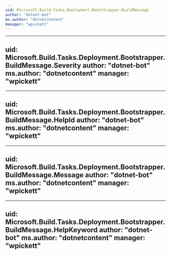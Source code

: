 ```yaml
---
uid: Microsoft.Build.Tasks.Deployment.Bootstrapper.BuildMessage
author: "dotnet-bot"
ms.author: "dotnetcontent"
manager: "wpickett"
---
```


---
uid: Microsoft.Build.Tasks.Deployment.Bootstrapper.BuildMessage.Severity
author: "dotnet-bot"
ms.author: "dotnetcontent"
manager: "wpickett"
---

---
uid: Microsoft.Build.Tasks.Deployment.Bootstrapper.BuildMessage.HelpId
author: "dotnet-bot"
ms.author: "dotnetcontent"
manager: "wpickett"
---

---
uid: Microsoft.Build.Tasks.Deployment.Bootstrapper.BuildMessage.Message
author: "dotnet-bot"
ms.author: "dotnetcontent"
manager: "wpickett"
---

---
uid: Microsoft.Build.Tasks.Deployment.Bootstrapper.BuildMessage.HelpKeyword
author: "dotnet-bot"
ms.author: "dotnetcontent"
manager: "wpickett"
---
